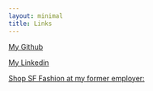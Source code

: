 ```yaml
---
layout: minimal
title: Links
---
```

[My Github](https://github.com/dmhliu)

[My Linkedin](https://www.linkedin.com/in/david-liu-41332b8/)

[Shop SF Fashion at my former employer:](https://www.azaleasf.com)

